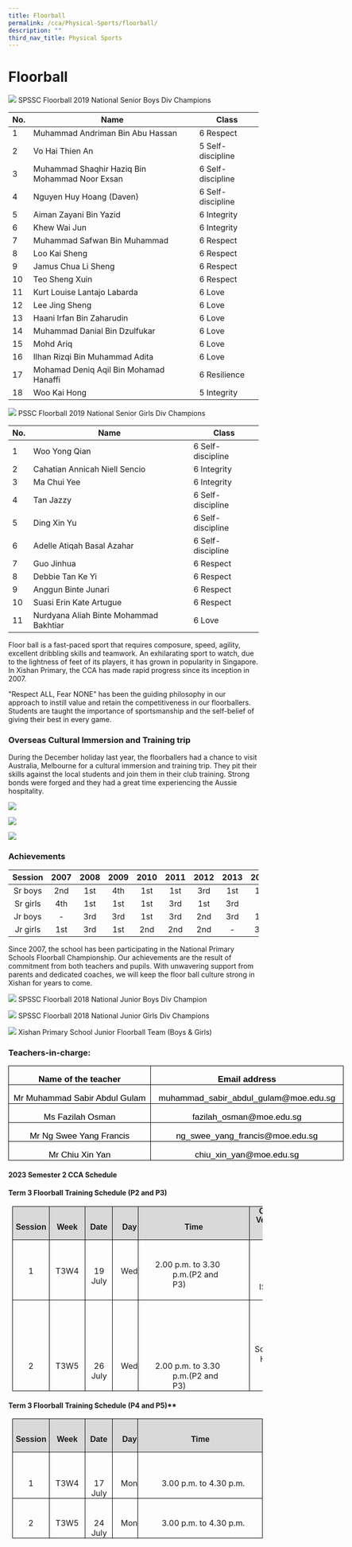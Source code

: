 ```yaml
---
title: Floorball
permalink: /cca/Physical-Sports/floorball/
description: ""
third_nav_title: Physical Sports
---
```

# **Floorball**

![](/images/2019%20Senior%20Floorball%20Boys.jpg)
SPSSC Floorball 2019 National Senior Boys Div Champions

| No. 	| Name 	| Class 	|
|---	|---	|---	|
| 1 	| Muhammad Andriman Bin Abu Hassan 	| 6 Respect 	|
| 2 	| Vo Hai Thien An 	| 5 Self-discipline 	|
| 3 	| Muhammad Shaqhir Haziq Bin Mohammad Noor Exsan 	| 6 Self-discipline 	|
| 4 	| Nguyen Huy Hoang (Daven) 	| 6 Self-discipline 	|
| 5 	| Aiman Zayani Bin Yazid 	| 6 Integrity 	|
| 6 	| Khew Wai Jun 	| 6 Integrity 	|
| 7 	| Muhammad Safwan Bin Muhammad 	| 6 Respect 	|
| 8 	| Loo Kai Sheng 	| 6 Respect 	|
| 9 	| Jamus Chua Li Sheng 	| 6 Respect 	|
| 10 	| Teo Sheng Xuin 	| 6 Respect 	|
| 11 	| Kurt Louise Lantajo Labarda 	| 6 Love 	|
| 12 	| Lee Jing Sheng 	| 6 Love 	|
| 13 	| Haani Irfan Bin Zaharudin 	| 6 Love 	|
| 14 	| Muhammad Danial Bin Dzulfukar 	| 6 Love 	|
| 15 	| Mohd Ariq 	| 6 Love 	|
| 16 	| Ilhan Rizqi Bin Muhammad Adita 	| 6 Love 	|
| 17 	| Mohamad Deniq Aqil Bin Mohamad Hanaffi 	| 6 Resilience 	|
| 18 	| Woo Kai Hong 	| 5 Integrity 	|

![](/images/2019%20Senior%20Floorball%20Girls.jpg)
PSSC Floorball 2019 National Senior Girls Div Champions

| No. 	| Name 	| Class 	|
|---	|---	|---	|
| 1 	| Woo Yong Qian 	| 6 Self-discipline 	|
| 2 	| Cahatian Annicah Niell Sencio 	| 6 Integrity 	|
| 3 	| Ma Chui Yee 	| 6 Integrity 	|
| 4 	| Tan Jazzy 	| 6 Self-discipline 	|
| 5 	| Ding Xin Yu 	| 6 Self-discipline 	|
| 6 	| Adelle Atiqah Basal Azahar 	| 6 Self-discipline 	|
| 7 	| Guo Jinhua 	| 6 Respect 	|
| 8 	| Debbie Tan Ke Yi 	| 6 Respect 	|
| 9 	| Anggun Binte Junari 	| 6 Respect 	|
| 10 	| Suasi Erin Kate Artugue 	| 6 Respect 	|
| 11 	| Nurdyana Aliah Binte Mohammad Bakhtiar 	| 6 Love 	|

Floor ball is a fast-paced sport that requires composure, speed, agility, excellent dribbling skills and teamwork. An exhilarating sport to watch, due to the lightness of feet of its players, it has grown in popularity in Singapore. In Xishan Primary, the CCA has made rapid progress since its inception in 2007.

"Respect ALL, Fear NONE" has been the guiding philosophy in our approach to instill value and retain the competitiveness in our floorballers. Students are taught the importance of sportsmanship and the self-belief of giving their best in every game.

### Overseas Cultural Immersion and Training trip

During the December holiday last year, the floorballers had a chance to visit Australia, Melbourne for a cultural immersion and training trip. They pit their skills against the local students and join them in their club training. Strong bonds were forged and they had a great time experiencing the Aussie hospitality.

![](/images/Floorball1.jpg)

![](/images/Floorball2.jpg)

![](/images/Floorball3.jpg)

### Achievements

| Session 	| 2007 	| 2008 	| 2009 	| 2010 	| 2011 	| 2012 	| 2013 	| 2014 	| 2015 	| 2016 	| 2017 	| 2018 	| 2019 	|
|:---:	|:---:	|:---:	|:---:	|:---:	|:---:	|:---:	|:---:	|:---:	|:---:	|:---:	|:---:	|:---:	|:---:	|
| Sr boys 	| 2nd 	| 1st 	| 4th 	| 1st 	| 1st 	| 3rd 	| 1st 	| 1st 	| 2nd 	| 2nd 	| - 	| - 	| 1st 	|
| Sr girls 	| 4th 	| 1st 	| 1st 	| 1st 	| 3rd 	| 1st 	| 3rd 	| - 	| 3rd 	| 3rd 	| - 	| - 	| 1st 	|
| Jr boys 	| - 	| 3rd 	| 3rd 	| 1st 	| 3rd 	| 2nd 	| 3rd 	| 1st 	|  	| - 	| - 	| 1st 	| - 	|
| Jr girls 	| 1st 	| 3rd 	| 1st 	| 2nd 	| 2nd 	| 2nd 	| - 	| 3rd 	|  	| - 	| - 	| 1st 	| - 	|

Since 2007, the school has been participating in the National Primary Schools Floorball Championship. Our achievements are the result of commitment from both teachers and pupils. With unwavering support from parents and dedicated coaches, we will keep the floor ball culture strong in Xishan for years to come.

![](/images/Floorball4.jpg)
SPSSC Floorball 2018 National Junior Boys Div Champion

![](/images/Floorball6.jpg)
SPSSC Floorball 2018 National Junior Girls Div Champions

![](/images/Floorball7.jpg)
Xishan Primary School Junior Floorball Team (Boys &amp; Girls)

### Teachers-in-charge:
      
<table class="MsoTableGrid" border="1" cellspacing="0" cellpadding="0" width="0" style="width:506.15pt;border-collapse:collapse;border:none;mso-border-alt:
 solid windowtext .5pt;mso-yfti-tbllook:1184;mso-padding-alt:0in 5.4pt 0in 5.4pt"><tbody><tr style="mso-yfti-irow:0;mso-yfti-firstrow:yes;height:12.6pt"><td width="300" valign="top" style="width:224.75pt;border:solid windowtext 1.0pt;
  mso-border-alt:solid windowtext .5pt;padding:0in 5.4pt 0in 5.4pt;height:12.6pt"><p class="MsoNormal" align="center" style="margin-bottom:0in;margin-bottom:.0001pt;
  text-align:center;line-height:normal"><b><span style="font-size:13.0pt;
  font-family:&quot;Arial&quot;,sans-serif;mso-fareast-font-family:&quot;Times New Roman&quot;;
  color:black;mso-bidi-language:TA">Name of the teacher</span></b><span style="font-size:13.0pt;font-family:&quot;Arial&quot;,sans-serif;mso-fareast-font-family:
  &quot;Times New Roman&quot;;color:black;mso-bidi-language:TA"></span></p></td><td width="375" valign="top" style="width:281.4pt;border:solid windowtext 1.0pt;
  border-left:none;mso-border-left-alt:solid windowtext .5pt;mso-border-alt:
  solid windowtext .5pt;padding:0in 5.4pt 0in 5.4pt;height:12.6pt"><p class="MsoNormal" align="center" style="margin-bottom:0in;margin-bottom:.0001pt;
  text-align:center;line-height:normal"><b><span style="font-size:13.0pt;
  font-family:&quot;Arial&quot;,sans-serif;mso-fareast-font-family:&quot;Times New Roman&quot;;
  color:black;mso-bidi-language:TA">Email address</span></b><span style="font-size:13.0pt;font-family:&quot;Arial&quot;,sans-serif;mso-fareast-font-family:
  &quot;Times New Roman&quot;;color:black;mso-bidi-language:TA"></span></p></td></tr><tr style="mso-yfti-irow:1;height:20.2pt"><td width="300" valign="top" style="width:224.75pt;border:solid windowtext 1.0pt;
  border-top:none;mso-border-top-alt:solid windowtext .5pt;mso-border-alt:solid windowtext .5pt;
  padding:0in 5.4pt 0in 5.4pt;height:20.2pt"><p class="MsoNormal" align="center" style="margin-bottom:0in;margin-bottom:.0001pt;
  text-align:center;line-height:normal"><span style="font-size:13.0pt;
  font-family:&quot;Arial&quot;,sans-serif;mso-fareast-font-family:&quot;Times New Roman&quot;;
  color:black;mso-bidi-language:TA">Mr Muhammad Sabir Abdul Gulam</span></p></td><td width="375" valign="top" style="width:281.4pt;border-top:none;border-left:
  none;border-bottom:solid windowtext 1.0pt;border-right:solid windowtext 1.0pt;
  mso-border-top-alt:solid windowtext .5pt;mso-border-left-alt:solid windowtext .5pt;
  mso-border-alt:solid windowtext .5pt;padding:0in 5.4pt 0in 5.4pt;height:20.2pt"><p class="MsoNormal" align="center" style="margin-bottom:0in;margin-bottom:.0001pt;
  text-align:center;line-height:normal"><span style="font-size:13.0pt;
  font-family:&quot;Arial&quot;,sans-serif;mso-fareast-font-family:&quot;Times New Roman&quot;;
  color:black;mso-bidi-language:TA">muhammad_sabir_abdul_gulam@moe.edu.sg</span></p></td></tr><tr style="mso-yfti-irow:2;height:12.6pt"><td width="300" valign="top" style="width:224.75pt;border:solid windowtext 1.0pt;
  border-top:none;mso-border-top-alt:solid windowtext .5pt;mso-border-alt:solid windowtext .5pt;
  padding:0in 5.4pt 0in 5.4pt;height:12.6pt"><p class="MsoNormal" align="center" style="margin-bottom:0in;margin-bottom:.0001pt;
  text-align:center;line-height:normal"><span style="font-size:13.0pt;
  font-family:&quot;Arial&quot;,sans-serif;mso-fareast-font-family:&quot;Times New Roman&quot;;
  color:black;mso-bidi-language:TA">Ms Fazilah Osman</span></p></td><td width="375" valign="top" style="width:281.4pt;border-top:none;border-left:
  none;border-bottom:solid windowtext 1.0pt;border-right:solid windowtext 1.0pt;
  mso-border-top-alt:solid windowtext .5pt;mso-border-left-alt:solid windowtext .5pt;
  mso-border-alt:solid windowtext .5pt;padding:0in 5.4pt 0in 5.4pt;height:12.6pt"><p class="MsoNormal" align="center" style="margin-bottom:0in;margin-bottom:.0001pt;
  text-align:center;line-height:normal"><span style="font-size:13.0pt;
  font-family:&quot;Arial&quot;,sans-serif;mso-fareast-font-family:&quot;Times New Roman&quot;;
  color:black;mso-bidi-language:TA">fazilah_osman@moe.edu.sg</span></p></td></tr><tr style="mso-yfti-irow:3;height:15.7pt"><td width="300" valign="top" style="width:224.75pt;border:solid windowtext 1.0pt;
  border-top:none;mso-border-top-alt:solid windowtext .5pt;mso-border-alt:solid windowtext .5pt;
  padding:0in 5.4pt 0in 5.4pt;height:15.7pt"><p class="MsoNormal" align="center" style="margin-bottom:0in;margin-bottom:.0001pt;
  text-align:center;line-height:normal"><span style="font-size:13.0pt;
  font-family:&quot;Arial&quot;,sans-serif;mso-fareast-font-family:&quot;Times New Roman&quot;;
  color:black;mso-bidi-language:TA">Mr Ng Swee Yang Francis</span></p></td><td width="375" valign="top" style="width:281.4pt;border-top:none;border-left:
  none;border-bottom:solid windowtext 1.0pt;border-right:solid windowtext 1.0pt;
  mso-border-top-alt:solid windowtext .5pt;mso-border-left-alt:solid windowtext .5pt;
  mso-border-alt:solid windowtext .5pt;padding:0in 5.4pt 0in 5.4pt;height:15.7pt"><p class="MsoNormal" align="center" style="margin-bottom:0in;margin-bottom:.0001pt;
  text-align:center;line-height:normal"><span style="font-size:13.0pt;
  font-family:&quot;Arial&quot;,sans-serif;mso-fareast-font-family:&quot;Times New Roman&quot;;
  color:black;mso-bidi-language:TA">ng_swee_yang_francis@moe.edu.sg</span></p></td></tr><tr style="mso-yfti-irow:4;mso-yfti-lastrow:yes;height:12.15pt"><td width="300" valign="top" style="width:224.75pt;border:solid windowtext 1.0pt;
  border-top:none;mso-border-top-alt:solid windowtext .5pt;mso-border-alt:solid windowtext .5pt;
  padding:0in 5.4pt 0in 5.4pt;height:12.15pt"><p class="MsoNormal" align="center" style="margin-bottom:0in;margin-bottom:.0001pt;
  text-align:center;line-height:normal"><span style="font-size:13.0pt;
  font-family:&quot;Arial&quot;,sans-serif;mso-fareast-font-family:&quot;Times New Roman&quot;;
  color:black;mso-bidi-language:TA">Mr Chiu Xin Yan</span></p></td><td width="375" valign="top" style="width:281.4pt;border-top:none;border-left:
  none;border-bottom:solid windowtext 1.0pt;border-right:solid windowtext 1.0pt;
  mso-border-top-alt:solid windowtext .5pt;mso-border-left-alt:solid windowtext .5pt;
  mso-border-alt:solid windowtext .5pt;padding:0in 5.4pt 0in 5.4pt;height:12.15pt"><p class="MsoNormal" align="center" style="margin-bottom:0in;margin-bottom:.0001pt;
  text-align:center;line-height:normal"><span style="font-size:13.0pt;
  font-family:&quot;Arial&quot;,sans-serif;mso-fareast-font-family:&quot;Times New Roman&quot;;
  color:black;mso-bidi-language:TA">chiu_xin_yan@moe.edu.sg</span></p></td></tr></tbody></table>
	
#### 2023 Semester 2 CCA Schedule
#### Term 3 Floorball Training Schedule (P2 and P3)        
      
<table class="MsoNormalTable" border="1" cellspacing="0" cellpadding="0" style="margin-left:6.15pt;border-collapse:collapse;mso-table-layout-alt:fixed;
 border:none;mso-border-alt:solid black .5pt;mso-yfti-tbllook:480;mso-padding-alt:
 0in 0in 0in 0in;mso-border-insideh:.5pt solid black;mso-border-insidev:.5pt solid black"><tbody><tr style="mso-yfti-irow:0;mso-yfti-firstrow:yes;height:35.85pt"><td width="68" valign="top" style="width:52.95pt;border:solid black 1.0pt;
  mso-border-alt:solid black .5pt;background:#D9D9D9;padding:0in 0in 0in 0in;
  height:35.85pt"><p class="TableParagraph" style="margin-top:.1pt"><b style="mso-bidi-font-weight:
  normal"><span style="font-size:10.0pt;mso-bidi-font-size:11.0pt;font-family:
  &quot;Times New Roman&quot;,serif;mso-hansi-font-family:&quot;Arial MT&quot;;mso-bidi-font-family:
  &quot;Arial MT&quot;">&nbsp;</span></b></p><p class="TableParagraph" align="center" style="margin-top:0in;margin-right:3.85pt;
  margin-bottom:0in;margin-left:4.4pt;margin-bottom:.0001pt;text-align:center"><b style="mso-bidi-font-weight:normal"><span style="font-family:&quot;Arial&quot;,sans-serif;
  mso-hansi-font-family:&quot;Arial MT&quot;;mso-bidi-font-family:&quot;Arial MT&quot;">Session</span></b></p></td><td width="68" valign="top" style="width:52.9pt;border:solid black 1.0pt;
  border-left:none;mso-border-left-alt:solid black .5pt;mso-border-alt:solid black .5pt;
  background:#D9D9D9;padding:0in 0in 0in 0in;height:35.85pt"><p class="TableParagraph" style="margin-top:.1pt"><b style="mso-bidi-font-weight:
  normal"><span style="font-size:10.0pt;mso-bidi-font-size:11.0pt;font-family:
  &quot;Times New Roman&quot;,serif;mso-hansi-font-family:&quot;Arial MT&quot;;mso-bidi-font-family:
  &quot;Arial MT&quot;">&nbsp;</span></b></p><p class="TableParagraph" align="center" style="margin-top:0in;margin-right:8.8pt;
  margin-bottom:0in;margin-left:9.4pt;margin-bottom:.0001pt;text-align:center"><b style="mso-bidi-font-weight:normal"><span style="font-family:&quot;Arial&quot;,sans-serif;
  mso-hansi-font-family:&quot;Arial MT&quot;;mso-bidi-font-family:&quot;Arial MT&quot;">Week</span></b></p></td><td width="52" valign="top" style="width:56.3pt;border:solid black 1.0pt;
  border-left:none;mso-border-left-alt:solid black .5pt;mso-border-alt:solid black .5pt;
  background:#D9D9D9;padding:0in 0in 0in 0in;height:35.85pt"><p class="TableParagraph" style="margin-top:.1pt"><b style="mso-bidi-font-weight:
  normal"><span style="font-size:10.0pt;mso-bidi-font-size:11.0pt;font-family:
  &quot;Times New Roman&quot;,serif;mso-hansi-font-family:&quot;Arial MT&quot;;mso-bidi-font-family:
  &quot;Arial MT&quot;">&nbsp;</span></b></p><p class="TableParagraph" align="center" style="margin-top:0in;margin-right:.1in;
  margin-bottom:0in;margin-left:7.4pt;margin-bottom:.0001pt;text-align:center"><b style="mso-bidi-font-weight:normal"><span style="font-family:&quot;Arial&quot;,sans-serif;
  mso-hansi-font-family:&quot;Arial MT&quot;;mso-bidi-font-family:&quot;Arial MT&quot;">Date</span></b></p></td><td width="50" valign="top" style="width:49.3pt;border:solid black 1.0pt;
  border-left:none;mso-border-left-alt:solid black .5pt;mso-border-alt:solid black .5pt;
  background:#D9D9D9;padding:0in 0in 0in 0in;height:35.85pt"><p class="TableParagraph" style="margin-top:.1pt"><b style="mso-bidi-font-weight:
  normal"><span style="font-size:10.0pt;mso-bidi-font-size:11.0pt;font-family:
  &quot;Times New Roman&quot;,serif;mso-hansi-font-family:&quot;Arial MT&quot;;mso-bidi-font-family:
  &quot;Arial MT&quot;">&nbsp;</span></b></p><p class="TableParagraph" style="margin-left:14.5pt"><b style="mso-bidi-font-weight:
  normal"><span style="font-family:&quot;Arial&quot;,sans-serif;mso-hansi-font-family:
  &quot;Arial MT&quot;;mso-bidi-font-family:&quot;Arial MT&quot;">Day</span></b></p></td><td width="221" valign="top" style="width:167.65pt;border:solid black 1.0pt;
  border-left:none;mso-border-left-alt:solid black .5pt;mso-border-alt:solid black .5pt;
  background:#D9D9D9;padding:0in 0in 0in 0in;height:35.85pt"><p class="TableParagraph" style="margin-top:.1pt"><b style="mso-bidi-font-weight:
  normal"><span style="font-size:10.0pt;mso-bidi-font-size:11.0pt;font-family:
  &quot;Times New Roman&quot;,serif;mso-hansi-font-family:&quot;Arial MT&quot;;mso-bidi-font-family:
  &quot;Arial MT&quot;">&nbsp;</span></b></p><p class="TableParagraph" align="center" style="margin-top:0in;margin-right:69.4pt;
  margin-bottom:0in;margin-left:70.0pt;margin-bottom:.0001pt;text-align:center"><b style="mso-bidi-font-weight:normal"><span style="font-family:&quot;Arial&quot;,sans-serif;
  mso-hansi-font-family:&quot;Arial MT&quot;;mso-bidi-font-family:&quot;Arial MT&quot;">Time</span></b></p></td><td width="65" valign="top" style="width:49.45pt;border:solid black 1.0pt;
  border-left:none;mso-border-left-alt:solid black .5pt;mso-border-alt:solid black .5pt;
  background:#D9D9D9;padding:0in 0in 0in 0in;height:35.85pt"><p class="TableParagraph" style="margin-top:.2pt;margin-right:0in;margin-bottom:
  0in;margin-left:14.45pt;margin-bottom:.0001pt"><b style="mso-bidi-font-weight:
  normal"><span style="font-family:&quot;Arial&quot;,sans-serif;mso-hansi-font-family:
  &quot;Arial MT&quot;;mso-bidi-font-family:&quot;Arial MT&quot;">CCA</span></b></p><p class="TableParagraph" style="margin-top:.1pt;margin-right:0in;margin-bottom:
  0in;margin-left:9.85pt;margin-bottom:.0001pt"><b style="mso-bidi-font-weight:
  normal"><span style="font-family:&quot;Arial&quot;,sans-serif;mso-hansi-font-family:
  &quot;Arial MT&quot;;mso-bidi-font-family:&quot;Arial MT&quot;">Venue</span></b></p></td><td width="96" valign="top" style="width:96.0pt;border:solid black 1.0pt;
  border-left:none;mso-border-left-alt:solid black .5pt;mso-border-alt:solid black .5pt;
  background:#D9D9D9;padding:0in 0in 0in 0in;height:35.85pt"><p class="TableParagraph" style="margin-top:.1pt"><b style="mso-bidi-font-weight:
  normal"><span style="font-size:10.0pt;mso-bidi-font-size:11.0pt;font-family:
  &quot;Times New Roman&quot;,serif;mso-hansi-font-family:&quot;Arial MT&quot;;mso-bidi-font-family:
  &quot;Arial MT&quot;">&nbsp;</span></b></p><p class="TableParagraph" style="margin-left:24.9pt"><b style="mso-bidi-font-weight:
  normal"><span style="font-family:&quot;Arial&quot;,sans-serif;mso-hansi-font-family:
  &quot;Arial MT&quot;;mso-bidi-font-family:&quot;Arial MT&quot;">Remarks</span></b></p></td></tr><tr style="mso-yfti-irow:1;height:62.7pt"><td width="68" valign="top" style="width:52.95pt;border:solid black 1.0pt;
  border-top:none;mso-border-top-alt:solid black .5pt;mso-border-alt:solid black .5pt;
  padding:0in 0in 0in 0in;height:62.7pt"><p class="TableParagraph"><b style="mso-bidi-font-weight:normal"><span style="font-size:13.0pt;mso-bidi-font-size:11.0pt;font-family:&quot;Times New Roman&quot;,serif;
  mso-hansi-font-family:&quot;Arial MT&quot;;mso-bidi-font-family:&quot;Arial MT&quot;">&nbsp;</span></b></p><p class="TableParagraph" align="center" style="margin-top:9.55pt;margin-right:
  0in;margin-bottom:0in;margin-left:.3pt;margin-bottom:.0001pt;text-align:center"><span style="font-size:12.0pt;mso-bidi-font-size:11.0pt;mso-font-width:99%">1</span><span style="font-size:12.0pt;mso-bidi-font-size:11.0pt"></span></p></td><td width="68" valign="top" style="width:52.9pt;border-top:none;border-left:none;
  border-bottom:solid black 1.0pt;border-right:solid black 1.0pt;mso-border-top-alt:
  solid black .5pt;mso-border-left-alt:solid black .5pt;mso-border-alt:solid black .5pt;
  padding:0in 0in 0in 0in;height:62.7pt"><p class="TableParagraph"><b style="mso-bidi-font-weight:normal"><span style="font-size:13.0pt;mso-bidi-font-size:11.0pt;font-family:&quot;Times New Roman&quot;,serif;
  mso-hansi-font-family:&quot;Arial MT&quot;;mso-bidi-font-family:&quot;Arial MT&quot;">&nbsp;</span></b></p><p class="TableParagraph" align="center" style="margin-top:9.55pt;margin-right:
  8.9pt;margin-bottom:0in;margin-left:9.4pt;margin-bottom:.0001pt;text-align:
  center"><span style="font-size:12.0pt;mso-bidi-font-size:11.0pt">T3W4</span></p></td><td width="52" valign="top" style="width:56.3pt;border-top:none;border-left:none;
  border-bottom:solid black 1.0pt;border-right:solid black 1.0pt;mso-border-top-alt:
  solid black .5pt;mso-border-left-alt:solid black .5pt;mso-border-alt:solid black .5pt;
  padding:0in 0in 0in 0in;height:62.7pt"><p class="TableParagraph"><b style="mso-bidi-font-weight:normal"><span style="font-size:13.0pt;mso-bidi-font-size:11.0pt;font-family:&quot;Times New Roman&quot;,serif;
  mso-hansi-font-family:&quot;Arial MT&quot;;mso-bidi-font-family:&quot;Arial MT&quot;">&nbsp;</span></b></p><p class="TableParagraph" align="center" style="margin-top:9.55pt;margin-right:
  .1in;margin-bottom:0in;margin-left:8.5pt;margin-bottom:.0001pt;text-align:
  center"><span style="font-size:12.0pt;mso-bidi-font-size:11.0pt">19 July</span></p></td><td width="50" valign="top" style="width:49.3pt;border-top:none;border-left:none;
  border-bottom:solid black 1.0pt;border-right:solid black 1.0pt;mso-border-top-alt:
  solid black .5pt;mso-border-left-alt:solid black .5pt;mso-border-alt:solid black .5pt;
  padding:0in 0in 0in 0in;height:62.7pt"><p class="TableParagraph"><b style="mso-bidi-font-weight:normal"><span style="font-size:13.0pt;mso-bidi-font-size:11.0pt;font-family:&quot;Times New Roman&quot;,serif;
  mso-hansi-font-family:&quot;Arial MT&quot;;mso-bidi-font-family:&quot;Arial MT&quot;">&nbsp;</span></b></p><p class="TableParagraph" style="margin-top:9.55pt;margin-right:0in;margin-bottom:
  0in;margin-left:12.45pt;margin-bottom:.0001pt"><span style="font-size:12.0pt;
  mso-bidi-font-size:11.0pt">Wed</span></p></td><td width="221" valign="top" style="width:167.65pt;border-top:none;border-left:
  none;border-bottom:solid black 1.0pt;border-right:solid black 1.0pt;
  mso-border-top-alt:solid black .5pt;mso-border-left-alt:solid black .5pt;
  mso-border-alt:solid black .5pt;padding:0in 0in 0in 0in;height:62.7pt"><p class="TableParagraph" style="margin-top:.25pt"><b style="mso-bidi-font-weight:
  normal"><span style="font-size:15.0pt;mso-bidi-font-size:11.0pt;font-family:
  &quot;Times New Roman&quot;,serif;mso-hansi-font-family:&quot;Arial MT&quot;;mso-bidi-font-family:
  &quot;Arial MT&quot;">&nbsp;</span></b></p><p class="TableParagraph" style="margin-top:0in;margin-right:23.95pt;
  margin-bottom:0in;margin-left:51.85pt;margin-bottom:.0001pt;text-indent:-26.4pt"><span style="font-size:12.0pt;mso-bidi-font-size:11.0pt">2.00 p.m. to 3.30 p.m.<span style="letter-spacing:-3.2pt"> </span>(P2 and P3)</span></p></td><td width="65" valign="top" style="width:49.45pt;border-top:none;border-left:
  none;border-bottom:solid black 1.0pt;border-right:solid black 1.0pt;
  mso-border-top-alt:solid black .5pt;mso-border-left-alt:solid black .5pt;
  mso-border-alt:solid black .5pt;padding:0in 0in 0in 0in;height:62.7pt"><p class="TableParagraph"><b style="mso-bidi-font-weight:normal"><span style="font-size:13.0pt;mso-bidi-font-size:11.0pt;font-family:&quot;Times New Roman&quot;,serif;
  mso-hansi-font-family:&quot;Arial MT&quot;;mso-bidi-font-family:&quot;Arial MT&quot;">&nbsp;</span></b></p><p class="TableParagraph" style="margin-top:.55pt"><b style="mso-bidi-font-weight:
  normal"><span style="font-size:10.0pt;mso-bidi-font-size:11.0pt;font-family:
  &quot;Times New Roman&quot;,serif;mso-hansi-font-family:&quot;Arial MT&quot;;mso-bidi-font-family:
  &quot;Arial MT&quot;">&nbsp;</span></b></p><p class="TableParagraph" style="margin-left:14.7pt"><span style="font-size:
  12.0pt;mso-bidi-font-size:11.0pt">ISH</span></p></td><td width="96" rowspan="2" valign="top" style="width:96.0pt;border-top:none;
  border-left:none;border-bottom:solid black 1.0pt;border-right:solid black 1.0pt;
  mso-border-top-alt:solid black .5pt;mso-border-left-alt:solid black .5pt;
  mso-border-alt:solid black .5pt;padding:0in 0in 0in 0in;height:62.7pt"><p class="TableParagraph"><b style="mso-bidi-font-weight:normal"><span style="font-size:13.0pt;mso-bidi-font-size:11.0pt;font-family:&quot;Times New Roman&quot;,serif;
  mso-hansi-font-family:&quot;Arial MT&quot;;mso-bidi-font-family:&quot;Arial MT&quot;">&nbsp;</span></b></p><p class="TableParagraph" style="margin-top:10.5pt;margin-right:5.0pt;
  margin-bottom:0in;margin-left:5.45pt;margin-bottom:.0001pt"><span style="font-size:12.0pt;mso-bidi-font-size:11.0pt">Dismissal:<span style="letter-spacing:.05pt"> </span>Students will be<span style="letter-spacing:
  -3.25pt"> </span>dismissed via<span style="letter-spacing:.05pt"> </span>Gate<span style="letter-spacing:-.05pt"> </span>A</span></p></td></tr><tr style="mso-yfti-irow:2;mso-yfti-lastrow:yes;height:1.2in"><td width="68" valign="top" style="width:52.95pt;border:solid black 1.0pt;
  border-top:none;mso-border-top-alt:solid black .5pt;mso-border-alt:solid black .5pt;
  padding:0in 0in 0in 0in;height:1.2in"><p class="TableParagraph"><b style="mso-bidi-font-weight:normal"><span style="font-size:13.0pt;mso-bidi-font-size:11.0pt;font-family:&quot;Times New Roman&quot;,serif;
  mso-hansi-font-family:&quot;Arial MT&quot;;mso-bidi-font-family:&quot;Arial MT&quot;">&nbsp;</span></b></p><p class="TableParagraph"><b style="mso-bidi-font-weight:normal"><span style="font-size:13.0pt;mso-bidi-font-size:11.0pt;font-family:&quot;Times New Roman&quot;,serif;
  mso-hansi-font-family:&quot;Arial MT&quot;;mso-bidi-font-family:&quot;Arial MT&quot;">&nbsp;</span></b></p><p class="TableParagraph" style="margin-top:.1pt"><b style="mso-bidi-font-weight:
  normal"><span style="font-size:11.5pt;mso-bidi-font-size:11.0pt;font-family:
  &quot;Times New Roman&quot;,serif;mso-hansi-font-family:&quot;Arial MT&quot;;mso-bidi-font-family:
  &quot;Arial MT&quot;">&nbsp;</span></b></p><p class="TableParagraph" align="center" style="margin-left:.3pt;text-align:center"><span style="font-size:12.0pt;mso-bidi-font-size:11.0pt;mso-font-width:99%">2</span><span style="font-size:12.0pt;mso-bidi-font-size:11.0pt"></span></p></td><td width="68" valign="top" style="width:52.9pt;border-top:none;border-left:none;
  border-bottom:solid black 1.0pt;border-right:solid black 1.0pt;mso-border-top-alt:
  solid black .5pt;mso-border-left-alt:solid black .5pt;mso-border-alt:solid black .5pt;
  padding:0in 0in 0in 0in;height:1.2in"><p class="TableParagraph"><b style="mso-bidi-font-weight:normal"><span style="font-size:13.0pt;mso-bidi-font-size:11.0pt;font-family:&quot;Times New Roman&quot;,serif;
  mso-hansi-font-family:&quot;Arial MT&quot;;mso-bidi-font-family:&quot;Arial MT&quot;">&nbsp;</span></b></p><p class="TableParagraph"><b style="mso-bidi-font-weight:normal"><span style="font-size:13.0pt;mso-bidi-font-size:11.0pt;font-family:&quot;Times New Roman&quot;,serif;
  mso-hansi-font-family:&quot;Arial MT&quot;;mso-bidi-font-family:&quot;Arial MT&quot;">&nbsp;</span></b></p><p class="TableParagraph" style="margin-top:.1pt"><b style="mso-bidi-font-weight:
  normal"><span style="font-size:11.5pt;mso-bidi-font-size:11.0pt;font-family:
  &quot;Times New Roman&quot;,serif;mso-hansi-font-family:&quot;Arial MT&quot;;mso-bidi-font-family:
  &quot;Arial MT&quot;">&nbsp;</span></b></p><p class="TableParagraph" align="center" style="margin-top:0in;margin-right:8.9pt;
  margin-bottom:0in;margin-left:9.4pt;margin-bottom:.0001pt;text-align:center"><span style="font-size:12.0pt;mso-bidi-font-size:11.0pt">T3W5</span></p></td><td width="52" valign="top" style="width:56.3pt;border-top:none;border-left:none;
  border-bottom:solid black 1.0pt;border-right:solid black 1.0pt;mso-border-top-alt:
  solid black .5pt;mso-border-left-alt:solid black .5pt;mso-border-alt:solid black .5pt;
  padding:0in 0in 0in 0in;height:1.2in"><p class="TableParagraph"><b style="mso-bidi-font-weight:normal"><span style="font-size:13.0pt;mso-bidi-font-size:11.0pt;font-family:&quot;Times New Roman&quot;,serif;
  mso-hansi-font-family:&quot;Arial MT&quot;;mso-bidi-font-family:&quot;Arial MT&quot;">&nbsp;</span></b></p><p class="TableParagraph"><b style="mso-bidi-font-weight:normal"><span style="font-size:13.0pt;mso-bidi-font-size:11.0pt;font-family:&quot;Times New Roman&quot;,serif;
  mso-hansi-font-family:&quot;Arial MT&quot;;mso-bidi-font-family:&quot;Arial MT&quot;">&nbsp;</span></b></p><p class="TableParagraph" style="margin-top:.1pt"><b style="mso-bidi-font-weight:
  normal"><span style="font-size:11.5pt;mso-bidi-font-size:11.0pt;font-family:
  &quot;Times New Roman&quot;,serif;mso-hansi-font-family:&quot;Arial MT&quot;;mso-bidi-font-family:
  &quot;Arial MT&quot;">&nbsp;</span></b></p><p class="TableParagraph" align="center" style="margin-top:0in;margin-right:.1in;
  margin-bottom:0in;margin-left:8.5pt;margin-bottom:.0001pt;text-align:center"><span style="font-size:12.0pt;mso-bidi-font-size:11.0pt">26 July</span></p></td><td width="50" valign="top" style="width:49.3pt;border-top:none;border-left:none;
  border-bottom:solid black 1.0pt;border-right:solid black 1.0pt;mso-border-top-alt:
  solid black .5pt;mso-border-left-alt:solid black .5pt;mso-border-alt:solid black .5pt;
  padding:0in 0in 0in 0in;height:1.2in"><p class="TableParagraph"><b style="mso-bidi-font-weight:normal"><span style="font-size:13.0pt;mso-bidi-font-size:11.0pt;font-family:&quot;Times New Roman&quot;,serif;
  mso-hansi-font-family:&quot;Arial MT&quot;;mso-bidi-font-family:&quot;Arial MT&quot;">&nbsp;</span></b></p><p class="TableParagraph"><b style="mso-bidi-font-weight:normal"><span style="font-size:13.0pt;mso-bidi-font-size:11.0pt;font-family:&quot;Times New Roman&quot;,serif;
  mso-hansi-font-family:&quot;Arial MT&quot;;mso-bidi-font-family:&quot;Arial MT&quot;">&nbsp;</span></b></p><p class="TableParagraph" style="margin-top:.1pt"><b style="mso-bidi-font-weight:
  normal"><span style="font-size:11.5pt;mso-bidi-font-size:11.0pt;font-family:
  &quot;Times New Roman&quot;,serif;mso-hansi-font-family:&quot;Arial MT&quot;;mso-bidi-font-family:
  &quot;Arial MT&quot;">&nbsp;</span></b></p><p class="TableParagraph" style="margin-left:12.45pt"><span style="font-size:
  12.0pt;mso-bidi-font-size:11.0pt">Wed</span></p></td><td width="221" valign="top" style="width:167.65pt;border-top:none;border-left:
  none;border-bottom:solid black 1.0pt;border-right:solid black 1.0pt;
  mso-border-top-alt:solid black .5pt;mso-border-left-alt:solid black .5pt;
  mso-border-alt:solid black .5pt;padding:0in 0in 0in 0in;height:1.2in"><p class="TableParagraph"><b style="mso-bidi-font-weight:normal"><span style="font-size:13.0pt;mso-bidi-font-size:11.0pt;font-family:&quot;Times New Roman&quot;,serif;
  mso-hansi-font-family:&quot;Arial MT&quot;;mso-bidi-font-family:&quot;Arial MT&quot;">&nbsp;</span></b></p><p class="TableParagraph"><b style="mso-bidi-font-weight:normal"><span style="font-size:13.0pt;mso-bidi-font-size:11.0pt;font-family:&quot;Times New Roman&quot;,serif;
  mso-hansi-font-family:&quot;Arial MT&quot;;mso-bidi-font-family:&quot;Arial MT&quot;">&nbsp;</span></b></p><p class="TableParagraph" style="margin-top:.1pt"><b style="mso-bidi-font-weight:
  normal"><span style="font-size:11.5pt;mso-bidi-font-size:11.0pt;font-family:
  &quot;Times New Roman&quot;,serif;mso-hansi-font-family:&quot;Arial MT&quot;;mso-bidi-font-family:
  &quot;Arial MT&quot;">&nbsp;</span></b></p><p class="TableParagraph" style="margin-top:0in;margin-right:23.95pt;
  margin-bottom:0in;margin-left:51.85pt;margin-bottom:.0001pt;text-indent:-26.4pt"><span style="font-size:12.0pt;mso-bidi-font-size:11.0pt">2.00 p.m. to 3.30 p.m.<span style="letter-spacing:-3.2pt"> </span>(P2 and P3)</span></p></td><td width="65" valign="top" style="width:49.45pt;border-top:none;border-left:
  none;border-bottom:solid black 1.0pt;border-right:solid black 1.0pt;
  mso-border-top-alt:solid black .5pt;mso-border-left-alt:solid black .5pt;
  mso-border-alt:solid black .5pt;padding:0in 0in 0in 0in;height:1.2in"><p class="TableParagraph"><b style="mso-bidi-font-weight:normal"><span style="font-size:13.0pt;mso-bidi-font-size:11.0pt;font-family:&quot;Times New Roman&quot;,serif;
  mso-hansi-font-family:&quot;Arial MT&quot;;mso-bidi-font-family:&quot;Arial MT&quot;">&nbsp;</span></b></p><p class="TableParagraph"><b style="mso-bidi-font-weight:normal"><span style="font-size:13.0pt;mso-bidi-font-size:11.0pt;font-family:&quot;Times New Roman&quot;,serif;
  mso-hansi-font-family:&quot;Arial MT&quot;;mso-bidi-font-family:&quot;Arial MT&quot;">&nbsp;</span></b></p><p class="TableParagraph" style="margin-top:10.55pt;margin-right:3.45pt;
  margin-bottom:0in;margin-left:16.0pt;margin-bottom:.0001pt;text-indent:-8.2pt"><span style="font-size:12.0pt;mso-bidi-font-size:11.0pt">School<span style="letter-spacing:-3.2pt"> </span>Hall</span></p></td></tr></tbody></table>

#### Term 3 Floorball Training Schedule (P4 and P5)**
      
<table class="MsoNormalTable" border="1" cellspacing="0" cellpadding="0" style="margin-left:6.15pt;border-collapse:collapse;mso-table-layout-alt:fixed;
 border:none;mso-border-alt:solid black .5pt;mso-yfti-tbllook:480;mso-padding-alt:
 0in 0in 0in 0in;mso-border-insideh:.5pt solid black;mso-border-insidev:.5pt solid black"><tbody><tr style="mso-yfti-irow:0;mso-yfti-firstrow:yes;height:35.85pt"><td width="68" valign="top" style="width:52.95pt;border:solid black 1.0pt;
  mso-border-alt:solid black .5pt;background:#D9D9D9;padding:0in 0in 0in 0in;
  height:35.85pt"><p class="TableParagraph" style="margin-top:.1pt"><b style="mso-bidi-font-weight:
  normal"><span style="font-size:10.0pt;mso-bidi-font-size:11.0pt;font-family:
  &quot;Times New Roman&quot;,serif;mso-hansi-font-family:&quot;Arial MT&quot;;mso-bidi-font-family:
  &quot;Arial MT&quot;">&nbsp;</span></b></p><p class="TableParagraph" align="center" style="margin-top:0in;margin-right:3.85pt;
  margin-bottom:0in;margin-left:4.4pt;margin-bottom:.0001pt;text-align:center"><b style="mso-bidi-font-weight:normal"><span style="font-family:&quot;Arial&quot;,sans-serif;
  mso-hansi-font-family:&quot;Arial MT&quot;;mso-bidi-font-family:&quot;Arial MT&quot;">Session</span></b></p></td><td width="68" valign="top" style="width:52.9pt;border:solid black 1.0pt;
  border-left:none;mso-border-left-alt:solid black .5pt;mso-border-alt:solid black .5pt;
  background:#D9D9D9;padding:0in 0in 0in 0in;height:35.85pt"><p class="TableParagraph" style="margin-top:.1pt"><b style="mso-bidi-font-weight:
  normal"><span style="font-size:10.0pt;mso-bidi-font-size:11.0pt;font-family:
  &quot;Times New Roman&quot;,serif;mso-hansi-font-family:&quot;Arial MT&quot;;mso-bidi-font-family:
  &quot;Arial MT&quot;">&nbsp;</span></b></p><p class="TableParagraph" align="center" style="margin-top:0in;margin-right:8.8pt;
  margin-bottom:0in;margin-left:9.4pt;margin-bottom:.0001pt;text-align:center"><b style="mso-bidi-font-weight:normal"><span style="font-family:&quot;Arial&quot;,sans-serif;
  mso-hansi-font-family:&quot;Arial MT&quot;;mso-bidi-font-family:&quot;Arial MT&quot;">Week</span></b></p></td><td width="52" valign="top" style="width:56.3pt;border:solid black 1.0pt;
  border-left:none;mso-border-left-alt:solid black .5pt;mso-border-alt:solid black .5pt;
  background:#D9D9D9;padding:0in 0in 0in 0in;height:35.85pt"><p class="TableParagraph" style="margin-top:.1pt"><b style="mso-bidi-font-weight:
  normal"><span style="font-size:10.0pt;mso-bidi-font-size:11.0pt;font-family:
  &quot;Times New Roman&quot;,serif;mso-hansi-font-family:&quot;Arial MT&quot;;mso-bidi-font-family:
  &quot;Arial MT&quot;">&nbsp;</span></b></p><p class="TableParagraph" align="center" style="margin-top:0in;margin-right:.1in;
  margin-bottom:0in;margin-left:7.4pt;margin-bottom:.0001pt;text-align:center"><b style="mso-bidi-font-weight:normal"><span style="font-family:&quot;Arial&quot;,sans-serif;
  mso-hansi-font-family:&quot;Arial MT&quot;;mso-bidi-font-family:&quot;Arial MT&quot;">Date</span></b></p></td><td width="48" valign="top" style="width:49.3pt;border:solid black 1.0pt;
  border-left:none;mso-border-left-alt:solid black .5pt;mso-border-alt:solid black .5pt;
  background:#D9D9D9;padding:0in 0in 0in 0in;height:35.85pt"><p class="TableParagraph" style="margin-top:.1pt"><b style="mso-bidi-font-weight:
  normal"><span style="font-size:10.0pt;mso-bidi-font-size:11.0pt;font-family:
  &quot;Times New Roman&quot;,serif;mso-hansi-font-family:&quot;Arial MT&quot;;mso-bidi-font-family:
  &quot;Arial MT&quot;">&nbsp;</span></b></p><p class="TableParagraph" style="margin-left:14.5pt"><b style="mso-bidi-font-weight:
  normal"><span style="font-family:&quot;Arial&quot;,sans-serif;mso-hansi-font-family:
  &quot;Arial MT&quot;;mso-bidi-font-family:&quot;Arial MT&quot;">Day</span></b></p></td><td width="248" valign="top" style="width:188.05pt;border:solid black 1.0pt;
  border-left:none;mso-border-left-alt:solid black .5pt;mso-border-alt:solid black .5pt;
  background:#D9D9D9;padding:0in 0in 0in 0in;height:35.85pt"><p class="TableParagraph" style="margin-top:.1pt"><b style="mso-bidi-font-weight:
  normal"><span style="font-size:10.0pt;mso-bidi-font-size:11.0pt;font-family:
  &quot;Times New Roman&quot;,serif;mso-hansi-font-family:&quot;Arial MT&quot;;mso-bidi-font-family:
  &quot;Arial MT&quot;">&nbsp;</span></b></p><p class="TableParagraph" align="center" style="margin-top:0in;margin-right:79.5pt;
  margin-bottom:0in;margin-left:80.3pt;margin-bottom:.0001pt;text-align:center"><b style="mso-bidi-font-weight:normal"><span style="font-family:&quot;Arial&quot;,sans-serif;
  mso-hansi-font-family:&quot;Arial MT&quot;;mso-bidi-font-family:&quot;Arial MT&quot;">Time</span></b></p></td><td width="71" valign="top" style="width:53.85pt;border:solid black 1.0pt;
  border-left:none;mso-border-left-alt:solid black .5pt;mso-border-alt:solid black .5pt;
  background:#D9D9D9;padding:0in 0in 0in 0in;height:35.85pt"><p class="TableParagraph" style="margin-top:.2pt;margin-right:0in;margin-bottom:
  0in;margin-left:16.75pt;margin-bottom:.0001pt"><b style="mso-bidi-font-weight:
  normal"><span style="font-family:&quot;Arial&quot;,sans-serif;mso-hansi-font-family:
  &quot;Arial MT&quot;;mso-bidi-font-family:&quot;Arial MT&quot;">CCA</span></b></p><p class="TableParagraph" style="margin-top:.1pt;margin-right:0in;margin-bottom:
  0in;margin-left:12.15pt;margin-bottom:.0001pt"><b style="mso-bidi-font-weight:
  normal"><span style="font-family:&quot;Arial&quot;,sans-serif;mso-hansi-font-family:
  &quot;Arial MT&quot;;mso-bidi-font-family:&quot;Arial MT&quot;">Venue</span></b></p></td><td width="79" valign="top" style="width:71.15pt;border:solid black 1.0pt;
  border-left:none;mso-border-left-alt:solid black .5pt;mso-border-alt:solid black .5pt;
  background:#D9D9D9;padding:0in 0in 0in 0in;height:35.85pt"><p class="TableParagraph" style="margin-top:.1pt"><b style="mso-bidi-font-weight:
  normal"><span style="font-size:10.0pt;mso-bidi-font-size:11.0pt;font-family:
  &quot;Times New Roman&quot;,serif;mso-hansi-font-family:&quot;Arial MT&quot;;mso-bidi-font-family:
  &quot;Arial MT&quot;">&nbsp;</span></b></p><p class="TableParagraph" style="margin-left:12.45pt"><b style="mso-bidi-font-weight:
  normal"><span style="font-family:&quot;Arial&quot;,sans-serif;mso-hansi-font-family:
  &quot;Arial MT&quot;;mso-bidi-font-family:&quot;Arial MT&quot;">Remarks</span></b></p></td></tr><tr style="mso-yfti-irow:1;height:62.7pt"><td width="68" valign="top" style="width:52.95pt;border:solid black 1.0pt;
  border-top:none;mso-border-top-alt:solid black .5pt;mso-border-alt:solid black .5pt;
  padding:0in 0in 0in 0in;height:62.7pt"><p class="TableParagraph"><b style="mso-bidi-font-weight:normal"><span style="font-size:13.0pt;mso-bidi-font-size:11.0pt;font-family:&quot;Times New Roman&quot;,serif;
  mso-hansi-font-family:&quot;Arial MT&quot;;mso-bidi-font-family:&quot;Arial MT&quot;">&nbsp;</span></b></p><p class="TableParagraph" align="center" style="margin-top:9.55pt;margin-right:
  0in;margin-bottom:0in;margin-left:.3pt;margin-bottom:.0001pt;text-align:center"><span style="font-size:12.0pt;mso-bidi-font-size:11.0pt;mso-font-width:99%">1</span><span style="font-size:12.0pt;mso-bidi-font-size:11.0pt"></span></p></td><td width="68" valign="top" style="width:52.9pt;border-top:none;border-left:none;
  border-bottom:solid black 1.0pt;border-right:solid black 1.0pt;mso-border-top-alt:
  solid black .5pt;mso-border-left-alt:solid black .5pt;mso-border-alt:solid black .5pt;
  padding:0in 0in 0in 0in;height:62.7pt"><p class="TableParagraph"><b style="mso-bidi-font-weight:normal"><span style="font-size:13.0pt;mso-bidi-font-size:11.0pt;font-family:&quot;Times New Roman&quot;,serif;
  mso-hansi-font-family:&quot;Arial MT&quot;;mso-bidi-font-family:&quot;Arial MT&quot;">&nbsp;</span></b></p><p class="TableParagraph" align="center" style="margin-top:9.55pt;margin-right:
  8.9pt;margin-bottom:0in;margin-left:9.4pt;margin-bottom:.0001pt;text-align:
  center"><span style="font-size:12.0pt;mso-bidi-font-size:11.0pt">T3W4</span></p></td><td width="52" valign="top" style="width:56.3pt;border-top:none;border-left:none;
  border-bottom:solid black 1.0pt;border-right:solid black 1.0pt;mso-border-top-alt:
  solid black .5pt;mso-border-left-alt:solid black .5pt;mso-border-alt:solid black .5pt;
  padding:0in 0in 0in 0in;height:62.7pt"><p class="TableParagraph"><b style="mso-bidi-font-weight:normal"><span style="font-size:13.0pt;mso-bidi-font-size:11.0pt;font-family:&quot;Times New Roman&quot;,serif;
  mso-hansi-font-family:&quot;Arial MT&quot;;mso-bidi-font-family:&quot;Arial MT&quot;">&nbsp;</span></b></p><p class="TableParagraph" align="center" style="margin-top:9.55pt;margin-right:
  .1in;margin-bottom:0in;margin-left:8.5pt;margin-bottom:.0001pt;text-align:
  center"><span style="font-size:12.0pt;mso-bidi-font-size:11.0pt">17 July</span></p></td><td width="48" valign="top" style="width:49.3pt;border-top:none;border-left:none;
  border-bottom:solid black 1.0pt;border-right:solid black 1.0pt;mso-border-top-alt:
  solid black .5pt;mso-border-left-alt:solid black .5pt;mso-border-alt:solid black .5pt;
  padding:0in 0in 0in 0in;height:62.7pt"><p class="TableParagraph"><b style="mso-bidi-font-weight:normal"><span style="font-size:13.0pt;mso-bidi-font-size:11.0pt;font-family:&quot;Times New Roman&quot;,serif;
  mso-hansi-font-family:&quot;Arial MT&quot;;mso-bidi-font-family:&quot;Arial MT&quot;">&nbsp;</span></b></p><p class="TableParagraph" style="margin-top:9.55pt;margin-right:0in;margin-bottom:
  0in;margin-left:12.45pt;margin-bottom:.0001pt"><span style="font-size:12.0pt;
  mso-bidi-font-size:11.0pt">Mon</span></p></td><td width="248" valign="top" style="width:188.05pt;border-top:none;border-left:
  none;border-bottom:solid black 1.0pt;border-right:solid black 1.0pt;
  mso-border-top-alt:solid black .5pt;mso-border-left-alt:solid black .5pt;
  mso-border-alt:solid black .5pt;padding:0in 0in 0in 0in;height:62.7pt"><p class="TableParagraph"><b style="mso-bidi-font-weight:normal"><span style="font-size:13.0pt;mso-bidi-font-size:11.0pt;font-family:&quot;Times New Roman&quot;,serif;
  mso-hansi-font-family:&quot;Arial MT&quot;;mso-bidi-font-family:&quot;Arial MT&quot;">&nbsp;</span></b></p><p class="TableParagraph" style="margin-top:9.55pt;margin-right:0in;margin-bottom:
  0in;margin-left:35.75pt;margin-bottom:.0001pt"><span style="font-size:12.0pt;
  mso-bidi-font-size:11.0pt">3.00<span style="letter-spacing:-.1pt"> </span>p.m.<span style="letter-spacing:-.15pt"> </span>to<span style="letter-spacing:.15pt"> </span>4.30<span style="letter-spacing:-.1pt"> </span>p.m.</span></p></td><td width="71" rowspan="2" valign="top" style="width:53.85pt;border-top:none;
  border-left:none;border-bottom:solid black 1.0pt;border-right:solid black 1.0pt;
  mso-border-top-alt:solid black .5pt;mso-border-left-alt:solid black .5pt;
  mso-border-alt:solid black .5pt;padding:0in 0in 0in 0in;height:62.7pt"><p class="TableParagraph"><b style="mso-bidi-font-weight:normal"><span style="font-size:13.0pt;mso-bidi-font-size:11.0pt;font-family:&quot;Times New Roman&quot;,serif;
  mso-hansi-font-family:&quot;Arial MT&quot;;mso-bidi-font-family:&quot;Arial MT&quot;">&nbsp;</span></b></p><p class="TableParagraph"><b style="mso-bidi-font-weight:normal"><span style="font-size:13.0pt;mso-bidi-font-size:11.0pt;font-family:&quot;Times New Roman&quot;,serif;
  mso-hansi-font-family:&quot;Arial MT&quot;;mso-bidi-font-family:&quot;Arial MT&quot;">&nbsp;</span></b></p><p class="TableParagraph" style="margin-top:10.55pt;margin-right:5.55pt;
  margin-bottom:0in;margin-left:18.15pt;margin-bottom:.0001pt;text-indent:-8.05pt"><span style="font-size:12.0pt;mso-bidi-font-size:11.0pt">School<span style="letter-spacing:-3.2pt"> </span>Hall</span></p></td><td width="79" rowspan="2" valign="top" style="width:71.15pt;border-top:none;
  border-left:none;border-bottom:solid black 1.0pt;border-right:solid black 1.0pt;
  mso-border-top-alt:solid black .5pt;mso-border-left-alt:solid black .5pt;
  mso-border-alt:solid black .5pt;padding:0in 0in 0in 0in;height:62.7pt"><p class="TableParagraph"><span style="font-size:12.0pt;mso-bidi-font-size:
  11.0pt;font-family:&quot;Times New Roman&quot;,serif;mso-hansi-font-family:&quot;Arial MT&quot;;
  mso-bidi-font-family:&quot;Arial MT&quot;">&nbsp;</span></p></td></tr><tr style="mso-yfti-irow:2;mso-yfti-lastrow:yes;height:52.55pt"><td width="68" valign="top" style="width:52.95pt;border:solid black 1.0pt;
  border-top:none;mso-border-top-alt:solid black .5pt;mso-border-alt:solid black .5pt;
  padding:0in 0in 0in 0in;height:52.55pt"><p class="TableParagraph" style="margin-top:.05pt"><b style="mso-bidi-font-weight:
  normal"><span style="font-size:15.5pt;mso-bidi-font-size:11.0pt;font-family:
  &quot;Times New Roman&quot;,serif;mso-hansi-font-family:&quot;Arial MT&quot;;mso-bidi-font-family:
  &quot;Arial MT&quot;">&nbsp;</span></b></p><p class="TableParagraph" align="center" style="margin-left:.3pt;text-align:center"><span style="font-size:12.0pt;mso-bidi-font-size:11.0pt;mso-font-width:99%">2</span><span style="font-size:12.0pt;mso-bidi-font-size:11.0pt"></span></p></td><td width="68" valign="top" style="width:52.9pt;border-top:none;border-left:none;
  border-bottom:solid black 1.0pt;border-right:solid black 1.0pt;mso-border-top-alt:
  solid black .5pt;mso-border-left-alt:solid black .5pt;mso-border-alt:solid black .5pt;
  padding:0in 0in 0in 0in;height:52.55pt"><p class="TableParagraph" style="margin-top:.05pt"><b style="mso-bidi-font-weight:
  normal"><span style="font-size:15.5pt;mso-bidi-font-size:11.0pt;font-family:
  &quot;Times New Roman&quot;,serif;mso-hansi-font-family:&quot;Arial MT&quot;;mso-bidi-font-family:
  &quot;Arial MT&quot;">&nbsp;</span></b></p><p class="TableParagraph" align="center" style="margin-top:0in;margin-right:8.9pt;
  margin-bottom:0in;margin-left:9.4pt;margin-bottom:.0001pt;text-align:center"><span style="font-size:12.0pt;mso-bidi-font-size:11.0pt">T3W5</span></p></td><td width="52" valign="top" style="width:56.3pt;border-top:none;border-left:none;
  border-bottom:solid black 1.0pt;border-right:solid black 1.0pt;mso-border-top-alt:
  solid black .5pt;mso-border-left-alt:solid black .5pt;mso-border-alt:solid black .5pt;
  padding:0in 0in 0in 0in;height:52.55pt"><p class="TableParagraph" style="margin-top:.05pt"><b style="mso-bidi-font-weight:
  normal"><span style="font-size:15.5pt;mso-bidi-font-size:11.0pt;font-family:
  &quot;Times New Roman&quot;,serif;mso-hansi-font-family:&quot;Arial MT&quot;;mso-bidi-font-family:
  &quot;Arial MT&quot;">&nbsp;</span></b></p><p class="TableParagraph" align="center" style="margin-top:0in;margin-right:.1in;
  margin-bottom:0in;margin-left:8.5pt;margin-bottom:.0001pt;text-align:center"><span style="font-size:12.0pt;mso-bidi-font-size:11.0pt">24 July</span></p></td><td width="48" valign="top" style="width:49.3pt;border-top:none;border-left:none;
  border-bottom:solid black 1.0pt;border-right:solid black 1.0pt;mso-border-top-alt:
  solid black .5pt;mso-border-left-alt:solid black .5pt;mso-border-alt:solid black .5pt;
  padding:0in 0in 0in 0in;height:52.55pt"><p class="TableParagraph" style="margin-top:.05pt"><b style="mso-bidi-font-weight:
  normal"><span style="font-size:15.5pt;mso-bidi-font-size:11.0pt;font-family:
  &quot;Times New Roman&quot;,serif;mso-hansi-font-family:&quot;Arial MT&quot;;mso-bidi-font-family:
  &quot;Arial MT&quot;">&nbsp;</span></b></p><p class="TableParagraph" style="margin-left:12.45pt"><span style="font-size:
  12.0pt;mso-bidi-font-size:11.0pt">Mon</span></p></td><td width="248" valign="top" style="width:188.05pt;border-top:none;border-left:
  none;border-bottom:solid black 1.0pt;border-right:solid black 1.0pt;
  mso-border-top-alt:solid black .5pt;mso-border-left-alt:solid black .5pt;
  mso-border-alt:solid black .5pt;padding:0in 0in 0in 0in;height:52.55pt"><p class="TableParagraph" style="margin-top:.05pt"><b style="mso-bidi-font-weight:
  normal"><span style="font-size:15.5pt;mso-bidi-font-size:11.0pt;font-family:
  &quot;Times New Roman&quot;,serif;mso-hansi-font-family:&quot;Arial MT&quot;;mso-bidi-font-family:
  &quot;Arial MT&quot;">&nbsp;</span></b></p><p class="TableParagraph" style="margin-left:35.75pt"><span style="font-size:
  12.0pt;mso-bidi-font-size:11.0pt">3.00<span style="letter-spacing:-.1pt"> </span>p.m.<span style="letter-spacing:-.15pt"> </span>to<span style="letter-spacing:.15pt"> </span>4.30<span style="letter-spacing:-.1pt"> </span>p.m.</span></p></td></tr></tbody></table>